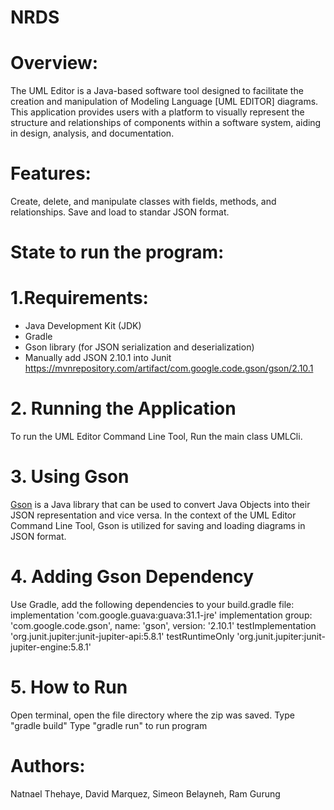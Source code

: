 # NRDS
# Overview:

The UML Editor is a Java-based software tool designed to facilitate the creation and manipulation of Modeling Language [UML EDITOR] diagrams. 
This application provides users with a platform to visually represent the structure and relationships of components within a software system, 
aiding in design, analysis, and documentation.

# Features:

Create, delete, and manipulate classes with fields, methods, and relationships.
Save and load to standar JSON format.

# State to run the program:

# 1.Requirements: 

- Java Development Kit (JDK)
- Gradle
- Gson library (for JSON serialization and deserialization)
- Manually add JSON 2.10.1 into Junit https://mvnrepository.com/artifact/com.google.code.gson/gson/2.10.1

# 2. Running the Application
To run the UML Editor Command Line Tool,
Run the main class UMLCli.

# 3. Using Gson
[Gson](https://github.com/google/gson) is a Java library that can be used to convert Java Objects into their JSON representation and vice versa. In the context of the UML Editor Command Line Tool, Gson is utilized for saving and loading diagrams in JSON format.

# 4. Adding Gson Dependency
Use Gradle, add the following dependencies to your build.gradle file:
    implementation 'com.google.guava:guava:31.1-jre'
    implementation group: 'com.google.code.gson', name: 'gson', version: '2.10.1'
    testImplementation 'org.junit.jupiter:junit-jupiter-api:5.8.1'
    testRuntimeOnly 'org.junit.jupiter:junit-jupiter-engine:5.8.1'

# 5. How to Run
Open terminal, open the file directory where the zip was saved.
Type "gradle build"
Type "gradle run" to run program

# Authors: 
   Natnael Thehaye, David Marquez, Simeon Belayneh, Ram Gurung
